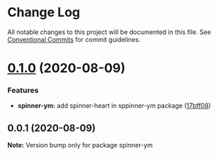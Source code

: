 # Change Log

All notable changes to this project will be documented in this file.
See [Conventional Commits](https://conventionalcommits.org) for commit guidelines.

# [0.1.0](https://github.com/rdmujica/proyecto-m/compare/spinner-ym@0.0.1...spinner-ym@0.1.0) (2020-08-09)


### Features

* **spinner-ym:** add spinner-heart in sppinner-ym package ([17bff08](https://github.com/rdmujica/proyecto-m/commit/17bff087711a2d9a4595e7cd6be26366c700e6a5))





## 0.0.1 (2020-08-09)

**Note:** Version bump only for package spinner-ym
